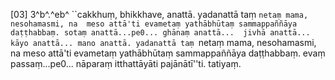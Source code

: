 [03] 3^b^.^eb^ ``cakkhuṃ, bhikkhave, anattā. yadanattā taṃ `netaṃ mama, nesohamasmi, na  meso attā'ti evametaṃ yathābhūtaṃ sammappaññāya daṭṭhabbaṃ. sotaṃ anattā...pe0... ghānaṃ anattā...  jivhā anattā... kāyo anattā... mano anattā. yadanattā taṃ `netaṃ mama, nesohamasmi, na  meso attā'ti evametaṃ yathābhūtaṃ sammappaññāya daṭṭhabbaṃ. evaṃ passaṃ...pe0... nāparaṃ itthattāyāti  pajānātī''ti. tatiyaṃ.